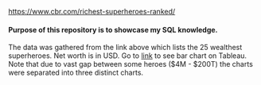 https://www.cbr.com/richest-superheroes-ranked/

#### Purpose of this repository is to showcase my SQL knowledge. 
The data was gathered from the link above which lists the 25 wealthest superheroes. Net worth is in USD.
Go to [link](https://public.tableau.com/views/SuperheroNetWorth/Sheet1?:language=en-US&:sid=&:display_count=n&:origin=viz_share_link) to see bar chart on Tableau.
Note that due to vast gap between some heroes ($4M - $200T) the charts were separated into three distinct charts.
